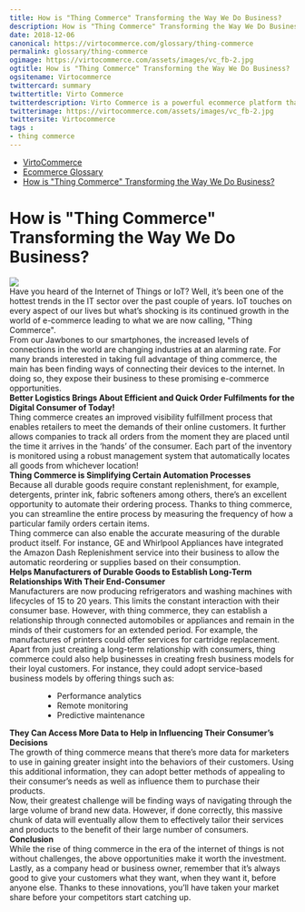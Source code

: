 ```yaml
---
title: How is "Thing Commerce" Transforming the Way We Do Business?
description: How is "Thing Commerce" Transforming the Way We Do Business?
date: 2018-12-06
canonical: https://virtocommerce.com/glossary/thing-commerce
permalink: glossary/thing-commerce
ogimage: https://virtocommerce.com/assets/images/vc_fb-2.jpg
ogtitle: How is "Thing Commerce" Transforming the Way We Do Business?
ogsitename: Virtocommerce
twittercard: summary
twittertitle: Virto Commerce
twitterdescription: Virto Commerce is a powerful ecommerce platform that includes everything you need to create an online store and sell online. Try it free with Free Community License
twitterimage: https://virtocommerce.com/assets/images/vc_fb-2.jpg
twittersite: Virtocommerce
tags :
- thing commerce
---
```

<div class="glosary" itemscope itemtype="http://schema.org/Article">
    <meta itemprop="author" content="Virtocommerce">
    <meta itemprop="datePublished" content="2018-12-06">
    <div itemprop="articleBody">
        <div class="responsive">
            <ul class="breadcrumbs">
                <li><a href="/">VirtoCommerce</a></li>
                <li><a href="/glossary">Ecommerce Glossary</a></li>
                <li><a href="/glossary/thing-commerce">How is "Thing Commerce" Transforming the Way We Do Business?</a></li>
            </ul>
            <div itemprop="mainEntityOfPage">
                <h1 itemprop="headline" class="glosary-t">How is "Thing Commerce" Transforming the Way We Do Business?</h1>
            </div>
            <div class="glossary-article">
                <img src="/assets/images/internet-of-things.jpg" />
                <div class="text">
                    Have you heard of the Internet of Things or IoT? Well, it’s been one of the hottest trends in the IT sector over the past couple of years. IoT touches on every aspect of our lives but what’s shocking is its continued growth in the world of e-commerce leading to what we are now calling, "Thing Commerce".
                </div>
                <div class="text">
                    From our Jawbones to our smartphones, the increased levels of connections in the world are changing industries at an alarming rate. For many brands interested in taking full advantage of thing commerce, the main has been finding ways of connecting their devices to the internet. In doing so, they expose their business to these promising e-commerce opportunities.
                </div>
                <div class="text">
                    <strong>Better Logistics Brings About Efficient and Quick Order Fulfilments for the Digital Consumer of Today!</strong>
                </div>
                <div class="text">
                    Thing commerce creates an improved visibility fulfillment process that enables retailers to meet the demands of their online customers. It further allows companies to track all orders from the moment they are placed until the time it arrives in the ‘hands’ of the consumer. Each part of the inventory is monitored using a robust management system that automatically locates all goods from whichever location!
                </div>
                <div class="text">
                    <strong>Thing Commerce is Simplifying Certain Automation Processes</strong>
                </div>
                <div class="text">
                    Because all durable goods require constant replenishment, for example, detergents, printer ink, fabric softeners among others, there’s an excellent opportunity to automate their ordering process. Thanks to thing commerce, you can streamline the entire process by measuring the frequency of how a particular family orders certain items.
                </div>
                <div class="text">
                    Thing commerce can also enable the accurate measuring of the durable product itself. For instance, GE and Whirlpool Appliances have integrated the Amazon Dash Replenishment service into their business to allow the automatic reordering or supplies based on their consumption.
                </div>
                <div class="text">
                    <strong>Helps Manufacturers of Durable Goods to Establish Long-Term Relationships With Their End-Consumer</strong>
                </div>
                <div class="text">
                    Manufacturers are now producing refrigerators and washing machines with lifecycles of 15 to 20 years. This limits the constant interaction with their consumer base. However, with thing commerce, they can establish a relationship through connected automobiles or appliances and remain in the minds of their customers for an extended period. For example, the manufactures of printers could offer services for cartridge replacement.
                </div>
                <div class="text">
                    Apart from just creating a long-term relationship with consumers, thing commerce could also help businesses in creating fresh business models for their loyal customers. For instance, they could adopt service-based business models by offering things such as:
                </div>
                <ul class="text" style="margin-left: 60px">
                    <li>
                        <span>Performance analytics</span>
                    </li>
                    <li>
                        <span>Remote monitoring</span>
                    </li>
                    <li>
                        <span>Predictive maintenance</span>
                    </li>
                </ul>
                <div class="text">
                    <strong>They Can Access More Data to Help in Influencing Their Consumer’s Decisions</strong>
                </div>
                <div class="text">
                    The growth of thing commerce means that there’s more data for marketers to use in gaining greater insight into the behaviors of their customers. Using this additional information, they can adopt better methods of appealing to their consumer’s needs as well as influence them to purchase their products.
                </div>
                <div class="text">
                    Now, their greatest challenge will be finding ways of navigating through the large volume of brand new data. However, if done correctly, this massive chunk of data will eventually allow them to effectively tailor their services and products to the benefit of their large number of consumers.
                </div>
                <div class="text">
                    <strong>Conclusion</strong>
                </div>
                <div class="text" style="margin-bottom:25px">
                    While the rise of thing commerce in the era of the internet of things is not without challenges, the above opportunities make it worth the investment. Lastly, as a company head or business owner, remember that it’s always good to give your customers what they want, when they want it, before anyone else. Thanks to these innovations, you’ll have taken your market share before your competitors start catching up.
                </div>
            </div>
        </div>
    </div>
</div>